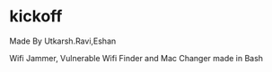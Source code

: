 # kickoff          

Made By Utkarsh.Ravi,Eshan

Wifi Jammer, Vulnerable Wifi Finder and Mac Changer made in Bash
